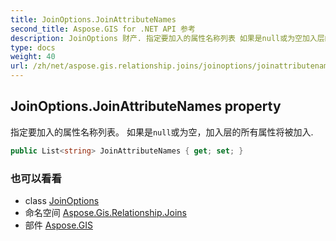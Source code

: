 ```yaml
---
title: JoinOptions.JoinAttributeNames
second_title: Aspose.GIS for .NET API 参考
description: JoinOptions 财产. 指定要加入的属性名称列表 如果是null或为空加入层的所有属性将被加入.
type: docs
weight: 40
url: /zh/net/aspose.gis.relationship.joins/joinoptions/joinattributenames/
---
```

## JoinOptions.JoinAttributeNames property

指定要加入的属性名称列表。 如果是`null`或为空，加入层的所有属性将被加入.

```csharp
public List<string> JoinAttributeNames { get; set; }
```

### 也可以看看

* class [JoinOptions](../)
* 命名空间 [Aspose.Gis.Relationship.Joins](../../joinoptions/)
* 部件 [Aspose.GIS](../../../)


